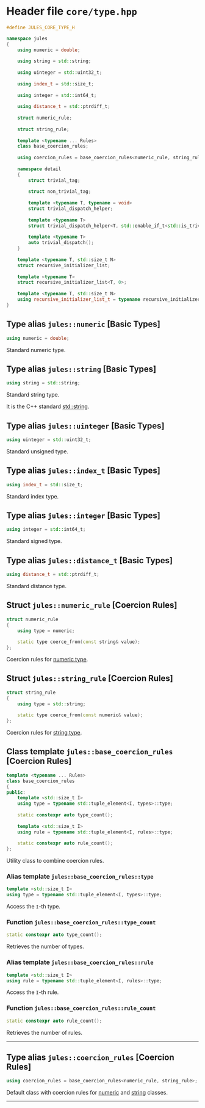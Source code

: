 ---
---

# Header file `core/type.hpp`<a id="core/type.hpp"></a>

``` cpp
#define JULES_CORE_TYPE_H

namespace jules
{
    using numeric = double;
    
    using string = std::string;
    
    using uinteger = std::uint32_t;
    
    using index_t = std::size_t;
    
    using integer = std::int64_t;
    
    using distance_t = std::ptrdiff_t;
    
    struct numeric_rule;
    
    struct string_rule;
    
    template <typename ... Rules>
    class base_coercion_rules;
    
    using coercion_rules = base_coercion_rules<numeric_rule, string_rule>;
    
    namespace detail
    {
        struct trivial_tag;
        
        struct non_trivial_tag;
        
        template <typename T, typename = void>
        struct trivial_dispatch_helper;
        
        template <typename T>
        struct trivial_dispatch_helper<T, std::enable_if_t<std::is_trivial<T>::value>>;
        
        template <typename T>
        auto trivial_dispatch();
    }
    
    template <typename T, std::size_t N>
    struct recursive_initializer_list;
    
    template <typename T>
    struct recursive_initializer_list<T, 0>;
    
    template <typename T, std::size_t N>
    using recursive_initializer_list_t = typename recursive_initializer_list<T, N>::type;
}
```

## Type alias `jules::numeric` \[Basic Types\]<a id="jules::numeric"></a>

``` cpp
using numeric = double;
```

Standard numeric type.

## Type alias `jules::string` \[Basic Types\]<a id="jules::string"></a>

``` cpp
using string = std::string;
```

Standard string type.

It is the C++ standard [std::string](http://en.cppreference.com/mwiki/index.php?title=Special%3ASearch&search=std::string).

## Type alias `jules::uinteger` \[Basic Types\]<a id="jules::uinteger"></a>

``` cpp
using uinteger = std::uint32_t;
```

Standard unsigned type.

## Type alias `jules::index_t` \[Basic Types\]<a id="jules::index_t"></a>

``` cpp
using index_t = std::size_t;
```

Standard index type.

## Type alias `jules::integer` \[Basic Types\]<a id="jules::integer"></a>

``` cpp
using integer = std::int64_t;
```

Standard signed type.

## Type alias `jules::distance_t` \[Basic Types\]<a id="jules::distance_t"></a>

``` cpp
using distance_t = std::ptrdiff_t;
```

Standard distance type.

## Struct `jules::numeric_rule` \[Coercion Rules\]<a id="jules::numeric_rule"></a>

``` cpp
struct numeric_rule
{
    using type = numeric;
    
    static type coerce_from(const string& value);
};
```

Coercion rules for [numeric type](doc_core__type.html#jules::numeric).

## Struct `jules::string_rule` \[Coercion Rules\]<a id="jules::string_rule"></a>

``` cpp
struct string_rule
{
    using type = std::string;
    
    static type coerce_from(const numeric& value);
};
```

Coercion rules for [string type](doc_core__type.html#jules::string).

## Class template `jules::base_coercion_rules` \[Coercion Rules\]<a id="jules::base_coercion_rules-Rules...-"></a>

``` cpp
template <typename ... Rules>
class base_coercion_rules
{
public:
    template <std::size_t I>
    using type = typename std::tuple_element<I, types>::type;
    
    static constexpr auto type_count();
    
    template <std::size_t I>
    using rule = typename std::tuple_element<I, rules>::type;
    
    static constexpr auto rule_count();
};
```

Utility class to combine coercion rules.

### Alias template `jules::base_coercion_rules::type`<a id="jules::base_coercion_rules-Rules...-::type-I-"></a>

``` cpp
template <std::size_t I>
using type = typename std::tuple_element<I, types>::type;
```

Access the `I`-th type.

### Function `jules::base_coercion_rules::type_count`<a id="jules::base_coercion_rules-Rules...-::type_count()"></a>

``` cpp
static constexpr auto type_count();
```

Retrieves the number of types.

### Alias template `jules::base_coercion_rules::rule`<a id="jules::base_coercion_rules-Rules...-::rule-I-"></a>

``` cpp
template <std::size_t I>
using rule = typename std::tuple_element<I, rules>::type;
```

Access the `I`-th rule.

### Function `jules::base_coercion_rules::rule_count`<a id="jules::base_coercion_rules-Rules...-::rule_count()"></a>

``` cpp
static constexpr auto rule_count();
```

Retrieves the number of rules.

-----

## Type alias `jules::coercion_rules` \[Coercion Rules\]<a id="jules::coercion_rules"></a>

``` cpp
using coercion_rules = base_coercion_rules<numeric_rule, string_rule>;
```

Default class with coercion rules for [numeric](doc_core__type.html#jules::numeric) and [string](doc_core__type.html#jules::string) classes.

-----

